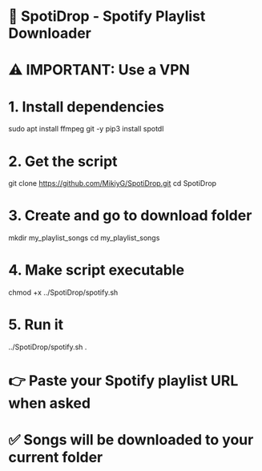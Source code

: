 # 🎵 SpotiDrop - Spotify Playlist Downloader

# ⚠️ IMPORTANT: Use a VPN 

# 1. Install dependencies
sudo apt install ffmpeg git -y
pip3 install spotdl

# 2. Get the script
git clone https://github.com/MikiyG/SpotiDrop.git
cd SpotiDrop

# 3. Create and go to download folder
mkdir my_playlist_songs
cd my_playlist_songs

# 4. Make script executable
chmod +x ../SpotiDrop/spotify.sh

# 5. Run it
../SpotiDrop/spotify.sh .

# 👉 Paste your Spotify playlist URL when asked
# ✅ Songs will be downloaded to your current folder
